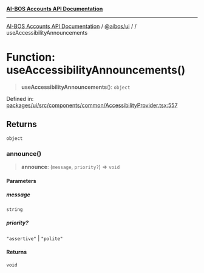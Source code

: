 [**AI-BOS Accounts API Documentation**](../../../README.md)

***

[AI-BOS Accounts API Documentation](../../../README.md) / [@aibos/ui](../README.md) / [](../README.md) / useAccessibilityAnnouncements

# Function: useAccessibilityAnnouncements()

> **useAccessibilityAnnouncements**(): `object`

Defined in: [packages/ui/src/components/common/AccessibilityProvider.tsx:557](https://github.com/pohlai88/accounts/blob/48103fb36d28b2b9bfb33472b6de2f719773cde9/packages/ui/src/components/common/AccessibilityProvider.tsx#L557)

## Returns

`object`

### announce()

> **announce**: (`message`, `priority?`) => `void`

#### Parameters

##### message

`string`

##### priority?

`"assertive"` | `"polite"`

#### Returns

`void`
